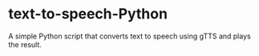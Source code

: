 # text-to-speech-Python
A simple Python script that converts text to speech using gTTS and plays the result.
